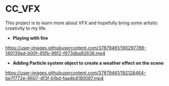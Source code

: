 # CC_VFX

This project is to learn more about VFX and hopefully bring some artistic creativity to my life. 

- **Playing with fire**

https://user-images.githubusercontent.com/37879461/190297789-140139ad-b00f-45fb-96f2-f673dba92636.mp4

- **Adding Particle system object to create a weather effect on the scene**

https://user-images.githubusercontent.com/37879461/192128464-be7f772e-9607-4f3f-b1bd-faa4b4180087.mp4


